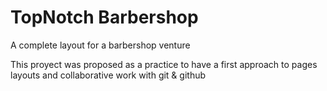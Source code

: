 # TopNotch Barbershop

A complete layout for a barbershop venture

This proyect was proposed as a practice to have a first approach to pages layouts and collaborative work with git & github 
